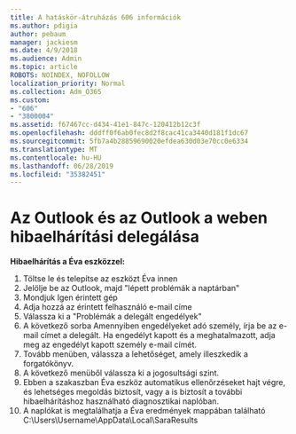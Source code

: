 ```yaml
---
title: A hatáskör-átruházás 606 információk
ms.author: pdigia
author: pebaum
manager: jackiesm
ms.date: 4/9/2018
ms.audience: Admin
ms.topic: article
ROBOTS: NOINDEX, NOFOLLOW
localization_priority: Normal
ms.collection: Adm_O365
ms.custom:
- "606"
- "3800004"
ms.assetid: f67467cc-d434-41e1-847c-120412b12c3f
ms.openlocfilehash: dddff0f6ab0fec8d2f8cac41ca3440d181f1dc67
ms.sourcegitcommit: 5fb7a4b28859690020efdea630d03e70cc0e6334
ms.translationtype: MT
ms.contentlocale: hu-HU
ms.lasthandoff: 06/28/2019
ms.locfileid: "35382451"
---
```

# <a name="troubleshooting-delegation-in-outlook-and-outlook-on-the-web"></a>Az Outlook és az Outlook a weben hibaelhárítási delegálása

**Hibaelhárítás a Éva eszközzel:**

1. Töltse le és telepítse az eszközt Éva innen
1. Jelölje be az Outlook, majd "lépett problémák a naptárban"
1. Mondjuk Igen érintett gép
1. Adja hozzá az érintett felhasználó e-mail címe
1. Válassza ki a "Problémák a delegált engedélyek"
1. A következő sorba Amennyiben engedélyeket adó személy, írja be az e-mail címet a delegált. Ha engedélyt kapott és a meghatalmazott, adja meg az engedélyt kapott személy e-mail címét.
1. Tovább menüben, válassza a lehetőséget, amely illeszkedik a forgatókönyv.
1. A következő menüből válassza ki a jogosultsági szint.
1. Ebben a szakaszban Éva eszköz automatikus ellenőrzéseket hajt végre, és lehetséges megoldás biztosít, vagy a is biztosít a további hibaelhárításhoz használható diagnosztikai naplóban.
1. A naplókat is megtalálhatja a Éva eredmények mappában található C:\Users\Username\AppData\Local\SaraResults
